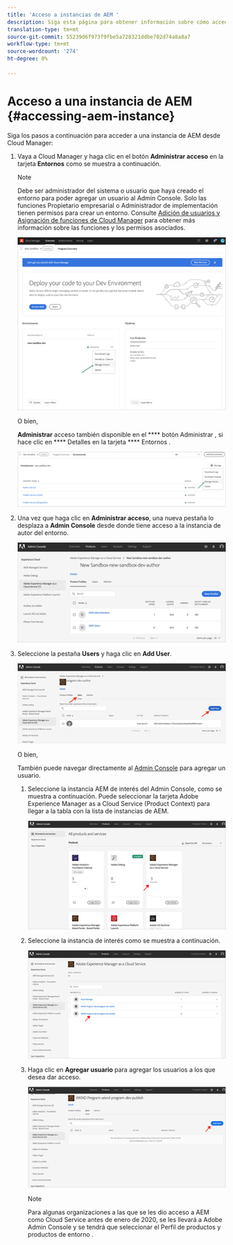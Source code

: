 ```yaml
---
title: 'Acceso a instancias de AEM '
description: Siga esta página para obtener información sobre cómo acceder a una instancia de AEM
translation-type: tm+mt
source-git-commit: 55239d6f973f9fbe5a728321ddbe702d74a8a8a7
workflow-type: tm+mt
source-wordcount: '274'
ht-degree: 0%

---
```



# Acceso a una instancia de AEM {#accessing-aem-instance}

Siga los pasos a continuación para acceder a una instancia de AEM desde Cloud Manager:

1. Vaya a Cloud Manager y haga clic en el botón **Administrar acceso** en la tarjeta **Entornos** como se muestra a continuación.

   >[!NOTE]
   >Debe ser administrador del sistema o usuario que haya creado el entorno para poder agregar un usuario al Admin Console. Solo las funciones Propietario empresarial o Administrador de implementación tienen permisos para crear un entorno. Consulte [Adición de usuarios y Asignación de funciones de Cloud Manager](/help/onboarding/what-is-required/add-users-assign-cm-roles.md) para obtener más información sobre las funciones y los permisos asociados.

   ![](/help/onboarding/getting-access-to-aem-in-cloud/assets/sys-admin6.png)

   O bien,

   **Administrar** acceso también disponible en el  **** botón Administrar , si hace clic en  **** Detalles en la tarjeta  **** Entornos .

   ![](/help/onboarding/getting-access-to-aem-in-cloud/assets/sys-admin4.png)


1. Una vez que haga clic en **Administrar acceso**, una nueva pestaña lo desplaza a **Admin Console** desde donde tiene acceso a la instancia de autor del entorno.

   ![](/help/onboarding/getting-access-to-aem-in-cloud/assets/sys-admin-2.png)

1. Seleccione la pestaña **Users** y haga clic en **Add User**.

   ![](/help/onboarding/what-is-required/assets/admin-console-5.png)



   O bien,

   También puede navegar directamente al [Admin Console](https://adminconsole.adobe.com) para agregar un usuario.

   1. Seleccione la instancia AEM de interés del Admin Console, como se muestra a continuación. Puede seleccionar la tarjeta Adobe Experience Manager as a Cloud Service (Product Context) para llegar a la tabla con la lista de instancias de AEM.

      ![](/help/onboarding/what-is-required/assets/admin-console-6.png)

   1. Seleccione la instancia de interés como se muestra a continuación.

      ![](/help/onboarding/what-is-required/assets/admin-console-7.png)


   1. Haga clic en **Agregar usuario** para agregar los usuarios a los que desea dar acceso.

      ![](/help/onboarding/what-is-required/assets/admin-console-8.png)

      >[!NOTE]
      >Para algunas organizaciones a las que se les dio acceso a AEM como Cloud Service antes de enero de 2020, se les llevará a Adobe Admin Console y se tendrá que seleccionar el Perfil de productos y productos de entorno .

